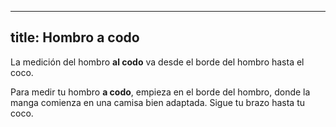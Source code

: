 ***

## title: Hombro a codo

La medición del hombro **al codo** va desde el borde del hombro hasta el coco.

Para medir tu hombro **a codo**, empieza en el borde del hombro, donde la manga comienza en una camisa bien adaptada. Sigue tu brazo hasta tu coco.
